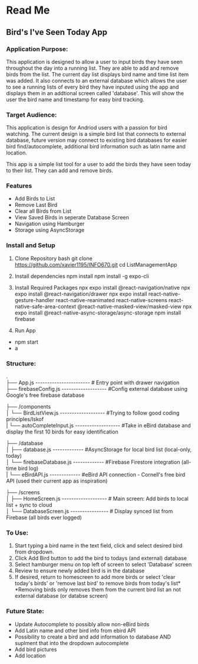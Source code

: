 # Read Me

## Bird's I've Seen Today App

### Application Purpose:
This application is designed to allow a user to input birds they have seen throughout the day into a running list. They are able to add and remove birds from the list. The current day list displays bird name and time list item was added. It also connects to an external database which allows the user to see a running lists of every bird they have inputed using the app and displays them in an addtional screen called 'database'. This will show the user the bird name and timestamp for easy bird tracking.

### Target Audience:
This application is design for Andriod users with a passion for bird watching. The current design is a simple bird list that connects to external database, future version may connect to existing bird databases for easier bird find/autocomplete, additional bird information such as latin name and location.

This app is a simple list tool for a user to add the birds they have seen today to their list. They can add and remove birds.

### Features
- Add Birds to List
- Remove Last Bird
- Clear all Birds from List
- View Saved Birds in seperate Database Screen
- Navigation using Hamburger
- Storage using AsyncStorage

### Install and Setup

1. Clone Repository
bash git clone https://github.com/xavier1195/INFO670.git
cd ListManagementApp

2. Install dependencies
npm install
npm install -g expo-cli

3. Install Required Packages
npx expo install @react-navigation/native
npx expo install @react-navigation/drawer
npx expo install react-native-gesture-handler react-native-reanimated react-native-screens react-native-safe-area-context @react-native-masked-view/masked-view
npx expo install @react-native-async-storage/async-storage
npm install firebase

4. Run App
- npm start
- a

### Structure:

.<br>
├── App.js        -----------------------                 # Entry point with drawer navigation<br>
├── firebaseConfig.js        -------------------       #Config external database using Google's free firebase database<br>

├── /components<br>
│   └── BirdListView.js        -------------------     #Trying to follow good coding principles/Iskof<br>
|   └── autoCompleteInput.js    -------------------    #Take in eBird database and display the first 10 birds for easy identification<br>

├── /database<br>
│   ├── database.js           -------------     #AsyncStorage for local bird list (local-only, today)<br>
│   └── firebaseDatabase.js   -------------    #Firebase Firestore integration (all-time bird log)<br>
|   └── eBirdAPI.js          -------------      #eBird API connection - Cornell's free bird API (used their current app as inspiration)<br>

├── /screens<br>
│   ├── HomeScreen.js        -------------------       # Main screen: Add birds to local list + sync to cloud<br>
│   └── DatabaseScreen.js    ----------------       # Display synced list from Firebase (all birds ever logged)<br>


### To Use:
1. Start typing a bird name in the text field, click and select desired bird from dropdown.
2. Click Add Bird button to add the bird to todays (and external) database
2. Select hamburger menu on top left of screen to select 'Database' screen
3. Review to ensure newly added bird is in the database
4. If desired, return to homescreen to add more birds or select 'clear today's birds' or 'remove last bird' to remove birds from today's list*
*Removing birds only removes them from the current bird list an not external database (or databse screen)

### Future State:
- Update Autocomplete to possibly allow non-eBird birds
- Add Latin name and other bird info from ebird API
- Possibility to create a bird and add information to database AND suplment that into the dropdown autocomplete
- Add bird pictures
- Add location